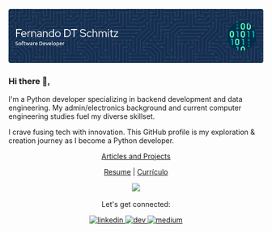 ![Python Dev](/source/github-header-image.png)
### Hi there 👋,

I'm a Python developer specializing in backend development and data engineering. My admin/electronics background and current computer engineering studies fuel my diverse skillset.

I crave fusing tech with innovation. This GitHub profile is my exploration & creation journey as I become a Python developer.

<p style="text-align: center;">
  <a href="/source/projects/projects.md">Articles and Projects</a>  
</p>

<p style="text-align: center;">
  <a href="/source/resume/en.resume.md">Resume</a> | <a href="/source/resume/pt.resume.md">Currículo</a>  
</p>

<p align="center">
  <a href="https://skillicons.dev">
    <img src="https://skillicons.dev/icons?i=py,js,django,fastapi,flask,linux,bash,selenium,postman,docker,mongo,postgres,mysql,aws,azure,gcp&perline=8" />
  </a>
</p>

<div>
  <p align="center">Let's get connected:</p>
  <p align="center">
    <a href="https://www.linkedin.com/in/fernandoschmitz/">
      <img src="https://skillicons.dev/icons?i=linkedin" alt='linkedin' height='40' />
    <a href="https://dev.to/fdtschmitz">
      <img src='https://skillicons.dev/icons?i=devto' alt='dev' height='40' />
    <a href="https://medium.com/@fdtschmitz.dev">
      <img src='https://cdn.jsdelivr.net/npm/simple-icons@3.0.1/icons/medium.svg' alt='medium' height='40' />
  </p>
</div> 


<div id="badges" align="center">
  <img src="https://komarev.com/ghpvc/?username=fdtschmitz&style=flat-square&color=blue" alt=""/>
</div>
